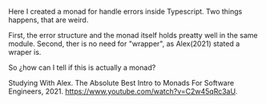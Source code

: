 Here I created a monad for handle errors inside Typescript. Two things happens,
that are weird.

First, the error structure and the monad itself holds preatty well in the same
module. Second, ther is no need for "wrapper", as Alex(2021) stated a wraper is.

So ¿how can I tell if this is actually a monad?

Studying With Alex. The Absolute Best Intro to Monads For Software Engineers,
2021. https://www.youtube.com/watch?v=C2w45qRc3aU.
